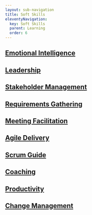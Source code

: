 ```yaml
---
layout: sub-navigation
title: Soft Skills
eleventyNavigation:
  key: Soft Skills
  parent: Learning
  order: 6
---
```

<div class="grid grid-cols-1 gap-4 pt-8">
  <div class="grid-card">
    <h2 class="govuk-heading-m"><a href="emotional/" class="govuk-link">Emotional Intelligence</a></h2>
  </div>
<div class="grid grid-cols-1 gap-4 pt-8">
  <div class="grid-card">
    <h2 class="govuk-heading-m"><a href="leadership/" class="govuk-link">Leadership</a></h2>
  </div>
<div class="grid grid-cols-1 gap-4 pt-8">
  <div class="grid-card">
    <h2 class="govuk-heading-m"><a href="stakeholder/" class="govuk-link">Stakeholder Management</a></h2>
  </div>
<div class="grid grid-cols-1 gap-4 pt-8">
  <div class="grid-card">
    <h2 class="govuk-heading-m"><a href="requirements/" class="govuk-link">Requirements Gathering</a></h2>
  </div>
<div class="grid grid-cols-1 gap-4 pt-8">
  <div class="grid-card">
    <h2 class="govuk-heading-m"><a href="meeting/" class="govuk-link">Meeting Facilitation</a></h2>
  </div>
  <div class="grid grid-cols-1 gap-4 pt-8">
  <div class="grid-card">
    <h2 class="govuk-heading-m"><a href="agile/" class="govuk-link">Agile Delivery</a></h2>
  </div>
<div class="grid grid-cols-1 gap-4 pt-8">
  <div class="grid-card">
    <h2 class="govuk-heading-m"><a href="scrum/" class="govuk-link">Scrum Guide</a></h2>
  </div>
<div class="grid grid-cols-1 gap-4 pt-8">
  <div class="grid-card">
    <h2 class="govuk-heading-m"><a href="coaching/" class="govuk-link">Coaching</a></h2>
  </div>
<div class="grid grid-cols-1 gap-4 pt-8">
  <div class="grid-card">
    <h2 class="govuk-heading-m"><a href="productivity/" class="govuk-link">Productivity</a></h2>
  </div>
<div class="grid grid-cols-1 gap-4 pt-8">
  <div class="grid-card">
    <h2 class="govuk-heading-m"><a href="change/" class="govuk-link">Change Management</a></h2>
  </div>
